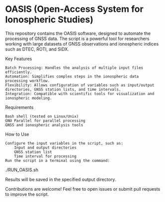# OASIS (Open-Access System for Ionospheric Studies)
This repository contains the OASIS software, designed to automate the processing of GNSS data. The script is a powerful tool for researchers working with large datasets of GNSS observations and ionospheric indices such as DTEC, ROTI, and SIDX.

Key Features

    Batch Processing: Handles the analysis of multiple input files efficiently.
    Automation: Simplifies complex steps in the ionospheric data processing workflow.
    Flexibility: Allows configuration of variables such as input/output directories, GNSS station lists, and time intervals.
    Integration: Compatible with scientific tools for visualization and ionospheric modeling.

Requirements

    Bash shell (tested on Linux/Unix)
    GNU Parallel for parallel processing
    GNSS and ionospheric analysis tools

How to Use

    Configure the input variables in the script, such as:
        Input and output directories
        GNSS station list
        Time interval for processing
    Run the script in a terminal using the command:

./RUN_OASIS.sh

Results will be saved in the specified output directory.

 Contributions are welcome! Feel free to open issues or submit pull requests to improve the script.
